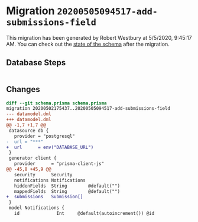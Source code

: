 # Migration `20200505094517-add-submissions-field`

This migration has been generated by Robert Westbury at 5/5/2020, 9:45:17 AM.
You can check out the [state of the schema](./schema.prisma) after the migration.

## Database Steps

```sql

```

## Changes

```diff
diff --git schema.prisma schema.prisma
migration 20200502175437..20200505094517-add-submissions-field
--- datamodel.dml
+++ datamodel.dml
@@ -1,7 +1,7 @@
 datasource db {
   provider = "postgresql"
-  url = "***"
+  url      = env("DATABASE_URL")
 }
 generator client {
   provider      = "prisma-client-js"
@@ -45,8 +45,9 @@
   security      Security
   notifications Notifications
   hiddenFields  String        @default("")
   mappedFields  String        @default("")
+  submissions   Submission[]
 }
 model Notifications {
   id              Int     @default(autoincrement()) @id
```


